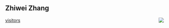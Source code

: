 ## Zhiwei Zhang
<img align="right" src="https://github-readme-stats.vercel.app/api?username=zzw-zwzhang&show_icons=true&icon_color=CE1D2D&text_color=718096&bg_color=ffffff&hide_title=true" />



[visitors](https://visitor-badge.glitch.me/badge?page_id=zzw-zwzhang.zzw-zwzhang)
